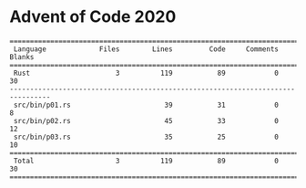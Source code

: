 # Advent of Code 2020

    ================================================================================
     Language             Files        Lines         Code     Comments       Blanks
    ================================================================================
     Rust                     3          119           89            0           30
    --------------------------------------------------------------------------------
     src/bin/p01.rs                       39           31            0            8
     src/bin/p02.rs                       45           33            0           12
     src/bin/p03.rs                       35           25            0           10
    ================================================================================
     Total                    3          119           89            0           30
    ================================================================================

